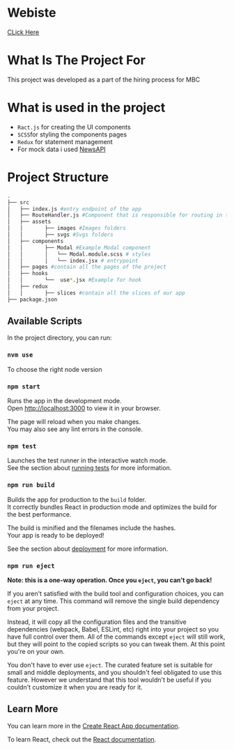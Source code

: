 # Webiste

[CLick Here](https://mbc-task.vercel.app/)

# What Is The Project For

This project was developed as a part of the hiring process for MBC

# What is used in the project

- `Ract.js` for creating the UI components
- `SCSS`for styling the components pages
- `Redux` for statement management
- For mock data i used [NewsAPI](https://newsapi.org/)

# Project Structure

```bash
.
├── src
│   ├── index.js #entry endpoint of the app
│   ├── RouteHandler.js #Component that is responsible for routing in the app
│   ├── assets
│   │       ├── images #Images folders
│   │       ├── svgs #Svgs folders
│   ├── components
│   │       ├── Modal #Example Modal component
│   │       │   └── Modal.module.scss # styles
│   │       │   └── index.jsx # entrypoint
│   ├── pages #contain all the pages of the project
│   ├── hooks
│   │       └──  use*.jsx #Example for hook
│   ├── redux
│   │       ├── slices #contain all the slices of our app
├── package.json
```

## Available Scripts

In the project directory, you can run:

### `nvm use`
To choose the right node version

### `npm start`

Runs the app in the development mode.\
Open [http://localhost:3000](http://localhost:3000) to view it in your browser.

The page will reload when you make changes.\
You may also see any lint errors in the console.

### `npm test`

Launches the test runner in the interactive watch mode.\
See the section about [running tests](https://facebook.github.io/create-react-app/docs/running-tests) for more information.

### `npm run build`

Builds the app for production to the `build` folder.\
It correctly bundles React in production mode and optimizes the build for the best performance.

The build is minified and the filenames include the hashes.\
Your app is ready to be deployed!

See the section about [deployment](https://facebook.github.io/create-react-app/docs/deployment) for more information.

### `npm run eject`

**Note: this is a one-way operation. Once you `eject`, you can't go back!**

If you aren't satisfied with the build tool and configuration choices, you can `eject` at any time. This command will remove the single build dependency from your project.

Instead, it will copy all the configuration files and the transitive dependencies (webpack, Babel, ESLint, etc) right into your project so you have full control over them. All of the commands except `eject` will still work, but they will point to the copied scripts so you can tweak them. At this point you're on your own.

You don't have to ever use `eject`. The curated feature set is suitable for small and middle deployments, and you shouldn't feel obligated to use this feature. However we understand that this tool wouldn't be useful if you couldn't customize it when you are ready for it.

## Learn More

You can learn more in the [Create React App documentation](https://facebook.github.io/create-react-app/docs/getting-started).

To learn React, check out the [React documentation](https://reactjs.org/).
